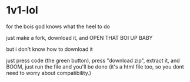 # 1v1-lol
for the bois
god knows what the heel to do

just make a fork, download it, and OPEN THAT BOI UP BABY

but i don't know how to download it

just press code (the green button), press "download zip", extract it, and BOOM, just run the file and you'll be done (it's a html file too, so you dont need to worry about compatibility.)
